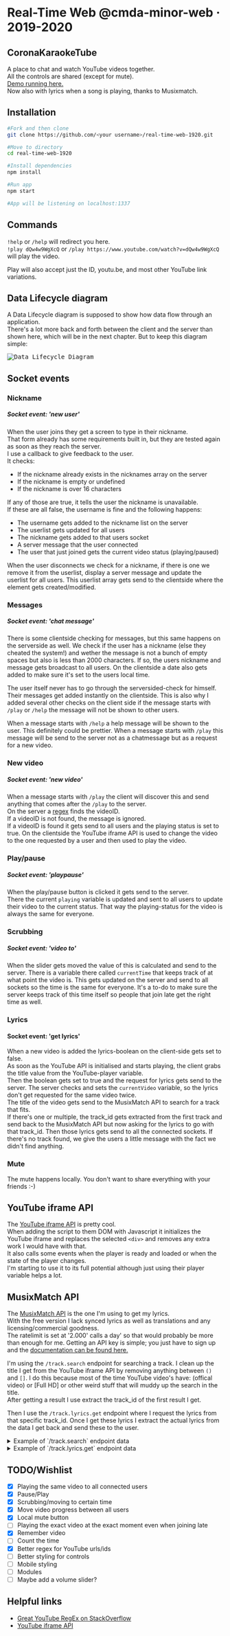 # Real-Time Web @cmda-minor-web · 2019-2020

## CoronaKaraokeTube

A place to chat and watch YouTube videos together.  
All the controls are shared (except for mute).  
[Demo running here.](https://socket-1920.herokuapp.com/)  
Now also with lyrics when a song is playing, thanks to Musixmatch.

## Installation

```bash
#Fork and then clone
git clone https://github.com/<your username>/real-time-web-1920.git

#Move to directory
cd real-time-web-1920

#Install dependencies
npm install

#Run app
npm start

#App will be listening on localhost:1337
```

## Commands

`!help` or `/help` will redirect you here.  
`!play dQw4w9WgXcQ` or `/play https://www.youtube.com/watch?v=dQw4w9WgXcQ` will play the video.

Play will also accept just the ID, youtu.be, and most other YouTube link variations.

## Data Lifecycle diagram

A Data Lifecycle diagram is supposed to show how data flow through an application.  
There's a lot more back and forth between the client and the server than shown here, which will be in the next chapter.
But to keep this diagram simple:

<kbd>![Data Lifecycle Diagram](https://raw.githubusercontent.com/DanielvandeVelde/real-time-web-1920/master/DLD.png "Data Lifecycle Diagram")</kbd>

## Socket events

### Nickname

##### Socket event: 'new user'

When the user joins they get a screen to type in their nickname.  
That form already has some requirements built in, but they are tested again as soon as they reach the server.  
I use a callback to give feedback to the user.  
It checks:

- If the nickname already exists in the nicknames array on the server
- If the nickname is empty or undefined
- If the nickname is over 16 characters

If any of those are true, it tells the user the nickname is unavailable.  
If these are all false, the username is fine and the following happens:

- The username gets added to the nickname list on the server
- The userlist gets updated for all users
- The nickname gets added to that users socket
- A server message that the user connected
- The user that just joined gets the current video status (playing/paused)

When the user disconnects we check for a nickname, if there is one we remove it from the userlist, display a server message and update the userlist for all users.
This userlist array gets send to the clientside where the element gets created/modified.

### Messages

##### Socket event: 'chat message'

There is some clientside checking for messages, but this same happens on the serverside as well.
We check if the user has a nickname (else they cheated the system!) and wether the message is not a bunch of empty spaces but also is less than 2000 characters.
If so, the users nickname and message gets broadcast to all users.
On the clientside a date also gets added to make sure it's set to the users local time.

The user itself never has to go through the serversided-check for himself. Their messages get added instantly on the clientside.
This is also why I added several other checks on the client side if the message starts with `/play` or `/help` the message will not be shown to other users.

When a message starts with `/help` a help message will be shown to the user. This definitely could be prettier.
When a message starts with `/play` this message will be send to the server not as a chatmessage but as a request for a new video.

### New video

##### Socket event: 'new video'

When a message starts with `/play` the client will discover this and send anything that comes after the `/play` to the server.  
On the server a [regex](https://stackoverflow.com/questions/5830387/how-do-i-find-all-youtube-video-ids-in-a-string-using-a-regex/6901180#6901180) finds the videoID.  
If a videoID is not found, the message is ignored.  
If a videoID is found it gets send to all users and the playing status is set to true.
On the clientside the YouTube iframe API is used to change the video to the one requested by a user and then used to play the video.

### Play/pause

##### Socket event: 'playpause'

When the play/pause button is clicked it gets send to the server.  
There the current `playing` variable is updated and sent to all users to update their video to the current status.
That way the playing-status for the video is always the same for everyone.

### Scrubbing

##### Socket event: 'video to'

When the slider gets moved the value of this is calculated and send to the server.
There is a variable there called `currentTime` that keeps track of at what point the video is.
This gets updated on the server and send to all sockets so the time is the same for everyone.
It's a to-do to make sure the server keeps track of this time itself so people that join late get the right time as well.

### Lyrics

#### Socket event: 'get lyrics'

When a new video is added the lyrics-boolean on the client-side gets set to false.  
As soon as the YouTube API is initialised and starts playing, the client grabs the title value from the YouTube-player variable.  
Then the boolean gets set to true and the request for lyrics gets send to the server.
The server checks and sets the `currentVideo` variable, so the lyrics don't get requested for the same video twice.  
The title of the video gets send to the MusixMatch API to search for a track that fits.  
If there's one or multiple, the track_id gets extracted from the first track and send back to the MusixMatch API but now asking for the lyrics to go with that track_id.
Then those lyrics gets send to all the connected sockets.
If there's no track found, we give the users a little message with the fact we didn't find anything.

### Mute

The mute happens locally. You don't want to share everything with your friends :-)

## YouTube iframe API

The [YouTube iframe API](https://developers.google.com/youtube/iframe_api_reference) is pretty cool.  
When adding the script to them DOM with Javascript it initializes the YouTube iframe and replaces the selected `<div>` and removes any extra work I would have with that.  
It also calls some events when the player is ready and loaded or when the state of the player changes.  
I'm starting to use it to its full potential although just using their player variable helps a lot.

## MusixMatch API

The [MusixMatch API](https://developer.musixmatch.com/) is the one I'm using to get my lyrics.  
With the free version I lack synced lyrics as well as translations and any licensing/commercial goodness.  
The ratelimit is set at '2.000' calls a day' so that would probably be more than enough for me.
Getting an API key is simple; you just have to sign up and the [documentation can be found here.](https://developer.musixmatch.com/documentation/)

I'm using the `/track.search` endpoint for searching a track.
I clean up the title I get from the YouTube iframe API by removing anything between `()` and `[]`.
I do this because most of the time YouTube video's have: (offical video) or [Full HD] or other weird stuff that will muddy up the search in the title.  
After getting a result I use extract the track_id of the first result I get.

Then I use the `/track.lyrics.get` endpoint where I request the lyrics from that specific track_id.
Once I get these lyrics I extract the actual lyrics from the data I get back and send these to the user.

<details>

<summary>
Example of `/track.search` endpoint data
</summary>

```json
{
  "message": {
    "header": {
      "status_code": 200,
      "execute_time": 0.031071901321411,
      "available": 160
    },
    "body": {
      "track_list": [
        {
          "track": {
            "track_id": 45123464,
            "track_name": "Never Gonna Give You Up (In The Style Of Rick Astley)",
            "track_name_translation_list": [],
            "track_rating": 1,
            "commontrack_id": 19508392,
            "instrumental": 0,
            "explicit": 0,
            "has_lyrics": 1,
            "has_subtitles": 0,
            "has_richsync": 0,
            "num_favourite": 0,
            "album_id": 16243360,
            "album_name": "Karaoke Downloads - Disco Vol.9",
            "artist_id": 24497428,
            "artist_name": "Ameritz Karaoke Band",
            "track_share_url": "https://www.musixmatch.com/lyrics/Ameritz-Karaoke-Band/Never-Gonna-Give-You-Up-In-The-Style-Of-Rick-Astley?utm_source=application&utm_campaign=api&utm_medium=Hogeschool+van+Den+Haag%3A1409619737399",
            "track_edit_url": "https://www.musixmatch.com/lyrics/Ameritz-Karaoke-Band/Never-Gonna-Give-You-Up-In-The-Style-Of-Rick-Astley/edit?utm_source=application&utm_campaign=api&utm_medium=Hogeschool+van+Den+Haag%3A1409619737399",
            "restricted": 0,
            "updated_time": "2015-02-21T12:24:01Z",
            "primary_genres": {
              "music_genre_list": [
                {
                  "music_genre": {
                    "music_genre_id": 14,
                    "music_genre_parent_id": 34,
                    "music_genre_name": "Pop",
                    "music_genre_name_extended": "Pop",
                    "music_genre_vanity": "Pop"
                  }
                }
              ]
            }
          }
        }
      ]
    }
  }
}
```

</details>

<details>

<summary>
Example of `/track.lyrics.get` endpoint data
</summary>

```json
{
  "message": {
    "header": { "status_code": 200, "execute_time": 0.029282093048096 },
    "body": {
      "lyrics": {
        "lyrics_id": 9880962,
        "explicit": 0,
        "lyrics_body": "We're no strangers to love\nYou know the rules and so do I\nA full commitment's what I'm thinking of\nYou wouldn't get this from any other guy\nI just wanna tell you how I'm feeling\nGotta make you understand\n\nNever gonna give you up,\nNever gonna let you down\n...\n\n******* This Lyrics is NOT for Commercial use *******\n(1409619737399)",
        "script_tracking_url": "https://tracking.musixmatch.com/t1.0/m_js/e_1/sn_0/l_9880962/su_0/rs_0/tr_3vUCAD5SVY7qVU3PL04xWCCkupZYWFY35bPvMEgq5vMmVqmSAzpNTJTVgNfkApLgc8KhWWw6LYgKrA2aeRvDzACSAJ2RobNEGzk128SOOP4yZlpuWPNPQFmFoM0NkV3iuiZMjfEf_U8kPIKOMu3BLRq1AfbAafHKhKAnO4gFRZM_7T24XER45BFqr_hYUKcNxcP7k1m_03cHX7-d3BANb-S2QKxhZ6hM7qf-mE26kx0-mnrj9oc9XaY2-1YN3lQmeEX8vdIWlMdWl9_xu4nnIDJ-OvVYb_Y8T3t_plfKuUXFNX5Cr6wBUvDHyNKyDIWqCpfmA4ejuHeqBEkjVwD-AOTcwmDzOWsqWYmQP0FdaklO7uRL0SsNQL6vokiEk7l9WvhUo5xVO4pknGJe3icJG9M2jC3hpIz1_A7fb8hpp3tCrJ5LAKVBPd_9DKYzWQQRQZoNhQjXR_TsmvGp3Np6RHVzbOANR44dYpHVzhRE0qQJtv-JMZTyl7v0NbUF-HGNoC3W2I5b/",
        "pixel_tracking_url": "https://tracking.musixmatch.com/t1.0/m_img/e_1/sn_0/l_9880962/su_0/rs_0/tr_3vUCALF3Ozg2SnMCsaP0o2R4KmUyU5pPlx_ouaYVH3KEh-FSo77WojBGJ4qH7u4z4-Y6zYdX6uiy7xuHxc_g5TGRaWHakhafoaAEUsCijEW8hNTy4pRJCfPSU1WlmJGNNQ3ACSeGxGgq00rDyZlIDEdvadw1tDrk9HlgQjp4kKbl19d9Hox53S1NEkg-rP8hNWGDg8EepImngWU_PsyIME5pjOoBHod0SNmVffaF7ia9lQz5gJ3_X2t6ynfG3ixCz9ZE5l13w5hgKu6qANYVrV-DsZ2NiAlYZmPYcDWGhQ0t84nO6aZI25nFpy7AqUy3XDdCcqsHKc3JkrLR0-3S91vJnULdYg7TxqkJkpZP2hjiTatirlXd28f6djNrYJzQQyKEUrB1Meel4bE1g0T7Mydzq3m3GSDKoye-eakMjrksNbt8g-sA0ghP_HcqakGV7eO3teQdnFfixJRYwc2SH7EmbaUGQaZuzBsP3rFGC36L6j7xXTuNITs3ldepsBRjPCMNaxyH/",
        "lyrics_copyright": "Lyrics powered by www.musixmatch.com. This Lyrics is NOT for Commercial use and only 30% of the lyrics are returned.",
        "updated_time": "2017-07-21T15:20:41Z"
      }
    }
  }
}
```

</details>

## TODO/Wishlist

- [x] Playing the same video to all connected users
- [x] Pause/Play
- [x] Scrubbing/moving to certain time
- [x] Move video progress between all users
- [x] Local mute button
- [ ] Playing the exact video at the exact moment even when joining late
- [x] Remember video
- [ ] Count the time
- [x] Better regex for YouTube urls/ids
- [ ] Better styling for controls
- [ ] Mobile styling
- [ ] Modules
- [ ] Maybe add a volume slider?

## Helpful links

- [Great YouTube RegEx on StackOverflow](https://stackoverflow.com/questions/5830387/how-do-i-find-all-youtube-video-ids-in-a-string-using-a-regex/6901180#6901180)
- [YouTube iframe API](https://developers.google.com/youtube/iframe_api_reference)

</details>
